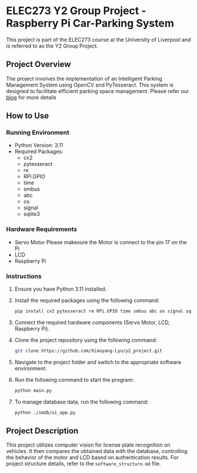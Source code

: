 # ELEC273 Y2 Group Project - Raspberry Pi Car-Parking System

This project is part of the ELEC273 course at the University of Liverpool and is referred to as the Y2 Group Project.

## Project Overview

The project involves the implementation of an Intelligent Parking Management System using OpenCV and PyTesseract. This system is designed to facilitate efficient parking space management. Please refer our [blog][1] for more details

## How to Use

### Running Environment

- Python Version: 3.11
- Required Packages:
  - cv2
  - pytesseract
  - re
  - RPi.GPIO
  - time
  - smbus
  - abc
  - os
  - signal
  - sqlite3

### Hardware Requirements

- Servo Motor
Please makesure the Motor is connect to the pin 17 on the Pi
- LCD
- Raspberry Pi

### Instructions

1. Ensure you have Python 3.11 installed.
2. Install the required packages using the following command:

    ```bash
    pip install cv2 pytesseract re RPi.GPIO time smbus abc os signal sqlite3
    ```

3. Connect the required hardware components (Servo Motor, LCD, Raspberry Pi).
4. Clone the project repository using the following command:

    ```bash
    git clone https://github.com/Xiaoyang-Lyu/y2_project.git
    ```

5. Navigate to the project folder and switch to the appropriate software environment.
6. Run the following command to start the program:

    ```bash
    python main.py
    ```

7. To manage database data, run the following command:

    ```bash
    python ./imdb/ui_app.py
    ```

## Project Description

This project utilizes computer vision for license plate recognition on vehicles. It then compares the obtained data with the database, controlling the behavior of the motor and LCD based on authentication results. For project structure details, refer to the `software_structure.md` file.


[1]: https://raspberrypi-car-parking-system.blogspot.com/?m=1
